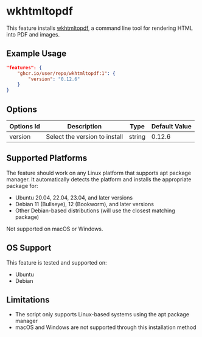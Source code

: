 # wkhtmltopdf

This feature installs [wkhtmltopdf](https://wkhtmltopdf.org/), a command line tool for rendering HTML into PDF and images.

## Example Usage

```json
"features": {
    "ghcr.io/user/repo/wkhtmltopdf:1": {
        "version": "0.12.6"
    }
}
```

## Options

| Options Id | Description | Type | Default Value |
|-----|-----|-----|-----|
| version | Select the version to install | string | 0.12.6 |

## Supported Platforms

The feature should work on any Linux platform that supports apt package manager. It automatically detects the platform and installs the appropriate package for:

- Ubuntu 20.04, 22.04, 23.04, and later versions
- Debian 11 (Bullseye), 12 (Bookworm), and later versions
- Other Debian-based distributions (will use the closest matching package)

Not supported on macOS or Windows.

## OS Support

This feature is tested and supported on:

- Ubuntu
- Debian

## Limitations

- The script only supports Linux-based systems using the apt package manager
- macOS and Windows are not supported through this installation method
